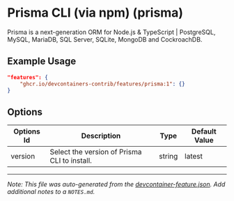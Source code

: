 
# Prisma CLI (via npm) (prisma)

Prisma is a next-generation ORM for Node.js & TypeScript | PostgreSQL, MySQL, MariaDB, SQL Server, SQLite, MongoDB and CockroachDB.

## Example Usage

```json
"features": {
    "ghcr.io/devcontainers-contrib/features/prisma:1": {}
}
```

## Options

| Options Id | Description | Type | Default Value |
|-----|-----|-----|-----|
| version | Select the version of Prisma CLI to install. | string | latest |



---

_Note: This file was auto-generated from the [devcontainer-feature.json](https://github.com/devcontainers-contrib/features/blob/main/src/prisma/devcontainer-feature.json).  Add additional notes to a `NOTES.md`._
